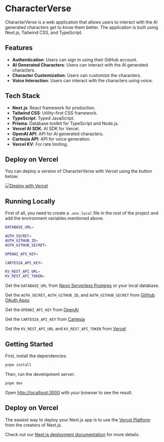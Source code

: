 # CharacterVerse

CharacterVerse is a web application that allows users to interact with the AI generated characters get to know them better. The application is built using Next.js, Tailwind CSS, and TypeScript.

## Features

- **Authentication**: Users can sign in using their GitHub account.
- **AI Generated Characters**: Users can interact with the AI generated characters.
- **Character Customization**: Users can customize the characters.
- **Voice Interaction**: Users can interact with the characters using voice.

## Tech Stack

- **Next.js**: React framework for production.
- **Tailwind CSS**: Utility-first CSS framework.
- **TypeScript**: Typed JavaScript.
- **Prisma**: Database toolkit for TypeScript and Node.js.
- **Vercel AI SDK**: AI SDK for Vercel.
- **OpenAI API**: API for AI generated characters.
- **Cartesia API**: API for voice generation.
- **Vercel KV**: For rate limiting.

## Deploy on Vercel

You can deploy a version of CharacterVerse with Vercel using the button below:

[![Deploy with Vercel](https://vercel.com/button)](https://vercel.com/new/clone?repository-url=https://github.com/roberthgnz/character-verse&env=DATABASE_URL,AUTH_SECRET,AUTH_GITHUB_ID,AUTH_GITHUB_SECRET,OPENAI_API_KEY,CARTESIA_API_KEY,KV_REST_API_URL,KV_REST_API_TOKEN)

## Running Locally

First of all, you need to create a `.env.local` file in the root of the project and add the environment variables mentioned above.

```bash
DATABASE_URL=

AUTH_SECRET=
AUTH_GITHUB_ID=
AUTH_GITHUB_SECRET=

OPENAI_API_KEY=

CARTESIA_API_KEY=

KV_REST_API_URL=
KV_REST_API_TOKEN=
```

Get the `DATABASE_URL` from [Neon Serverless Postgres](https://neon.tech/) or your local database.

Get the `AUTH_SECRET`, `AUTH_GITHUB_ID`, and `AUTH_GITHUB_SECRET` from [GitHub OAuth Apps](https://github.com/settings/apps)

Get the `OPENAI_API_KEY` from [OpenAI](https://platform.openai.com/api-keys)

Get the `CARTESIA_API_KEY` from [Cartesia](https://play.cartesia.ai/console)

Get the `KV_REST_API_URL` and `KV_REST_API_TOKEN` from [Vercel](https://vercel.com/)

## Getting Started

First, install the dependencies:

```bash
pnpm install
```

Then, run the development server:

```bash
pnpm dev
```

Open [http://localhost:3000](http://localhost:3000) with your browser to see the result.

## Deploy on Vercel

The easiest way to deploy your Next.js app is to use the [Vercel Platform](https://vercel.com/new?utm_medium=default-template&filter=next.js&utm_source=create-next-app&utm_campaign=create-next-app-readme) from the creators of Next.js.

Check out our [Next.js deployment documentation](https://nextjs.org/docs/deployment) for more details.
